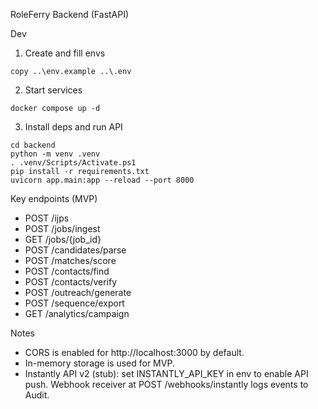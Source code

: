 RoleFerry Backend (FastAPI)

Dev

1) Create and fill envs

```
copy ..\env.example ..\.env
```

2) Start services

```
docker compose up -d
```

3) Install deps and run API

```
cd backend
python -m venv .venv
. .venv/Scripts/Activate.ps1
pip install -r requirements.txt
uvicorn app.main:app --reload --port 8000
```

Key endpoints (MVP)

- POST /ijps
- POST /jobs/ingest
- GET  /jobs/{job_id}
- POST /candidates/parse
- POST /matches/score
- POST /contacts/find
- POST /contacts/verify
- POST /outreach/generate
- POST /sequence/export
- GET  /analytics/campaign

Notes

- CORS is enabled for http://localhost:3000 by default.
- In-memory storage is used for MVP.
 - Instantly API v2 (stub): set INSTANTLY_API_KEY in env to enable API push. Webhook receiver at POST /webhooks/instantly logs events to Audit.

